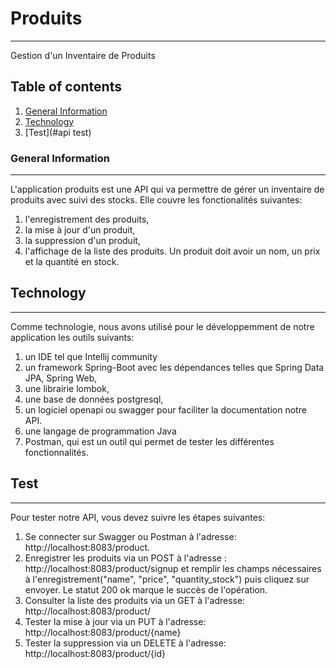 # Produits
***
Gestion d'un Inventaire de Produits
## Table of contents
1. [General Information](#general-information)
2. [Technology](#technology)
3. [Test](#api test)
### General Information
***
L'application produits est une API qui va permettre de gérer un inventaire de produits avec suivi des stocks. Elle couvre les fonctionalités suivantes:
  1. l'enregistrement des produits,
  2. la mise à jour d'un produit,
  3. la suppression d'un produit,
  4. l'affichage de la liste des produits.
     Un produit doit avoir un nom, un prix et la quantité en stock.
## Technology
***
Comme technologie, nous avons utilisé pour le développemment de notre application les outils suivants:
  1. un IDE tel que Intellij community
  2. un framework Spring-Boot avec les dépendances telles que Spring Data JPA, Spring Web,
  3. une librairie lombok,
  4. une base de données postgresql,
  5. un logiciel openapi ou swagger pour faciliter la documentation notre API.
  6. une langage de programmation Java
  7. Postman, qui est un outil qui permet de tester les différentes fonctionnalités.
## Test
***
Pour tester notre API, vous devez suivre les étapes suivantes:

  1. Se connecter sur Swagger ou Postman à l'adresse: http://localhost:8083/product.
  2. Enregistrer les produits via un POST à l'adresse : http://localhost:8083/product/signup et remplir les champs nécessaires à l'enregistrement("name", "price", "quantity_stock") puis cliquez sur envoyer. Le statut 200 ok marque le succès de l'opération.
  3. Consulter la liste des produits via un GET à l'adresse: http://localhost:8083/product/
  4. Tester la mise à jour via un PUT à l'adresse: http://localhost:8083/product/{name}
  5. Tester la suppression via un DELETE à l'adresse: http://localhost:8083/product/{id}
  
